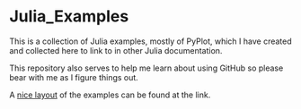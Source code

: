 Julia_Examples
==============
This is a collection of Julia examples, mostly of PyPlot, which I have created and collected here to link to in other Julia documentation. 

This repository also serves to help me learn about using GitHub so please bear with me as I figure things out.

A [nice layout](https://gist.github.com/gizmaa/7214002) of the examples can be found at the link.